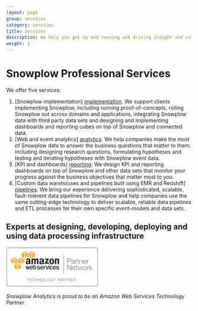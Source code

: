 ```yaml
---
layout: page
group: services
category: services
title: Services
description: We help you get up and running and driving insight and value with Snowplow 
weight: 1
---
```


# Snowplow Professional Services

We offer five services:

1. [Snowplow implementation] [implementation]. We support clients implementing Snowplow, including running proof-of-concepts, rolling Snowplow out across domains and applications, integrating Snowplow data with third party data sets and designing and implementing dashboards and reporting cubes on top of Snowplow and connected data.
2. [Web and event analytics] [analytics]. We help companies make the most of Snowplow data to answer the business questions that matter to them: including designing research questions, formulating hypotheses and testing and iterating hypotheses with Snowplow event data.
3. [KPI and dashboards] [reporting]. We design KPI and reporting dashboards on top of Snowplow and other data sets that monitor your progress against the business objectives that matter most to you.
4. [Custom data warehouses and pipelines built using EMR and Redshift] [pipelines]. We bring our experience delivering sophisticated, scalable, fault-tolerent data pipelines for Snowplow and help companies use the same cutting-edge technology to deliver scalable, reliable data pipelines and ETL processes for their own specific event-models and data sets.


## Experts at designing, developing, deploying and using data processing infrastructure

<img src="/assets/img/APN_Standard_Technology_Partner.png" title="Amazon Web Services Technology Partner" width="250" />

*Snowplow Analytics is proud to be an Amazon Web Services Technology Partner.*






[analytics]: analytics.html
[reporting]: reporting.html
[implementation]: implementation.html
[custom-dev]: custom-development.html
[rate-card]: rate-card.html
[google-group]: https://groups.google.com/forum/#!forum/snowplow-user
[github-repo]: http://github.com/snowplow/snowplow
[get-in-touch]: /about/index.html 
[care]: snowplow-care.html
[pipelines]: pipelines.html